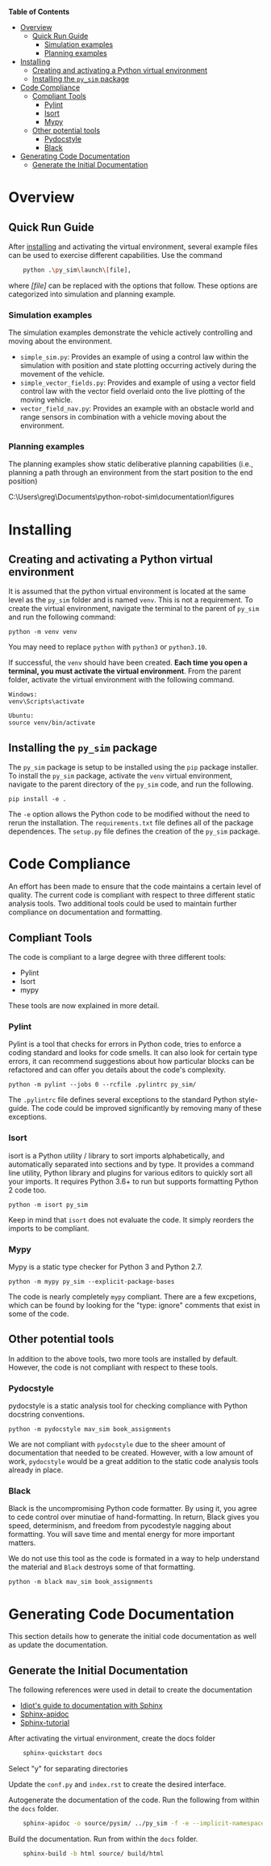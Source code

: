 **Table of Contents**
- [Overview](#overview)
  - [Quick Run Guide](#quick-run-guide)
    - [Simulation examples](#simulation-examples)
    - [Planning examples](#planning-examples)
- [Installing](#installing)
  - [Creating and activating a Python virtual environment](#creating-and-activating-a-python-virtual-environment)
  - [Installing the `py_sim` package](#installing-the-py_sim-package)
- [Code Compliance](#code-compliance)
  - [Compliant Tools](#compliant-tools)
    - [Pylint](#pylint)
    - [Isort](#isort)
    - [Mypy](#mypy)
  - [Other potential tools](#other-potential-tools)
    - [Pydocstyle](#pydocstyle)
    - [Black](#black)
- [Generating Code Documentation](#generating-code-documentation)
  - [Generate the Initial Documentation](#generate-the-initial-documentation)

# Overview
## Quick Run Guide
After [installing](#installing) and activating the virtual environment, several example files can be used to exercise different capabilities. Use the command
```bash
    python .\py_sim\launch\[file],
```
where *[file]* can be replaced with the options that follow. These options are categorized into simulation and planning example.

### Simulation examples
The simulation examples demonstrate the vehicle actively controlling and moving about the environment.
* `simple_sim.py`: Provides an example of using a control law within the simulation with position and state plotting occurring actively during the movement of the vehicle.
* `simple_vector_fields.py`: Provides and example of using a vector field control law with the vector field overlaid onto the live plotting of the moving vehicle.
* `vector_field_nav.py`: Provides an example with an obstacle world and range sensors in combination with a vehicle moving about the environment.

### Planning examples
The planning examples show static deliberative planning capabilities (i.e., planning a path through an environment from the start position to the end position)



C:\Users\greg\Documents\python-robot-sim\documentation\figures


# Installing
## Creating and activating a Python virtual environment
It is assumed that the python virtual environment is located at the same level as the `py_sim` folder and is named `venv`. This is not a requirement. To create the virtual environment, navigate the terminal to the parent of `py_sim` and run the following command:

```
python -m venv venv
```
You may need to replace `python` with `python3` or `python3.10`.

If successful, the `venv` should have been created. **Each time you open a terminal, you must activate the virtual environment**. From the parent folder, activate the virtual environment with the following command.

```
Windows:
venv\Scripts\activate

Ubuntu:
source venv/bin/activate
```

## Installing the `py_sim` package
The `py_sim` package is setup to be installed using the `pip` package installer. To install the `py_sim` package, activate the `venv` virtual environment, navigate to the parent directory of the `py_sim` code, and run the following.
```
pip install -e .
```
The `-e` option allows the Python code to be modified without the need to rerun the installation. The `requirements.txt` file defines all of the package dependences. The `setup.py` file defines the creation of the `py_sim` package.


# Code Compliance
An effort has been made to ensure that the code maintains a certain level of quality. The current code is compliant with respect to three different static analysis tools. Two additional tools could be used to maintain further compliance on documentation and formatting.

## Compliant Tools
The code is compliant to a large degree with three different tools:
* Pylint
* Isort
* mypy

These tools are now explained in more detail.

### Pylint
Pylint is a tool that checks for errors in Python code, tries to enforce a coding standard and looks for code smells. It can also look for certain type errors, it can recommend suggestions about how particular blocks can be refactored and can offer you details about the code's complexity.

```
python -m pylint --jobs 0 --rcfile .pylintrc py_sim/
```

The `.pylintrc` file defines several exceptions to the standard Python style-guide. The code could be improved significantly by removing many of these exceptions.

### Isort
isort is a Python utility / library to sort imports alphabetically, and automatically separated into sections and by type. It provides a command line utility, Python library and plugins for various editors to quickly sort all your imports. It requires Python 3.6+ to run but supports formatting Python 2 code too.

```
python -m isort py_sim
```
Keep in mind that `isort` does not evaluate the code. It simply reorders the imports to be compliant.

### Mypy
Mypy is a static type checker for Python 3 and Python 2.7.

```
python -m mypy py_sim --explicit-package-bases
```
The code is nearly completely `mypy` compliant. There are a few excpetions, which can be found by looking for the "type: ignore" comments that exist in some of the code.

## Other potential tools
In addition to the above tools, two more tools are installed by default. However, the code is not compliant with respect to these tools.

### Pydocstyle
pydocstyle is a static analysis tool for checking compliance with Python docstring conventions.

```
python -m pydocstyle mav_sim book_assignments
```
We are not compliant with `pydocstyle` due to the sheer amount of documentation that needed to be created. However, with a low amount of work, `pydocstyle` would be a great addition to the static code analysis tools already in place.

### Black
Black is the uncompromising Python code formatter. By using it, you agree to cede control over minutiae of hand-formatting. In return, Black gives you speed, determinism, and freedom from pycodestyle nagging about formatting. You will save time and mental energy for more important matters.

We do not use this tool as the code is formated in a way to help understand the material and `Black` destroys some of that formatting.

```
python -m black mav_sim book_assignments
```

# Generating Code Documentation
This section details how to generate the initial code documentation as well as update the documentation.

## Generate the Initial Documentation
The following references were used in detail to create the documentation
* [Idiot's guide to documentation with Sphinx](https://samnicholls.net/2016/06/15/how-to-sphinx-readthedocs/)
* [Sphinx-apidoc](https://www.sphinx-doc.org/en/master/man/sphinx-apidoc.html)
* [Sphinx-tutorial](https://www.sphinx-doc.org/en/master/tutorial/index.html)

After activating the virtual environment, create the docs folder
```bash
    sphinx-quickstart docs
```
Select "y" for separating directories

Update the `conf.py` and `index.rst` to create the desired interface.

Autogenerate the documentation of the code. Run the following from within the `docs` folder.
```bash
    sphinx-apidoc -o source/pysim/ ../py_sim -f -e --implicit-namespaces
```

Build the documentation. Run from within the `docs` folder.
```bash
    sphinx-build -b html source/ build/html
```

